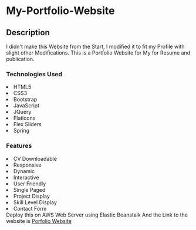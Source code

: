 # My-Portfolio-Website
<div><h2>Description</h2>
I didn't make this Website from the Start, I modified it to fit my Profile with slight other Modifications. This is a Portfolio Website for My for Resume and publication.
<div>
<h3>Technologies Used</h3>
<li>HTML5</li>
<li>CSS3</li>
<li>Bootstrap</li>
<li>JavaScript</li>
<li>JQuery</li>
<li>Flaticons</li>
<li>Flex Sliders</li>
<li>Spring</li>
</div>
<div>
<h3>Features</h3>
<li>CV Downloadable</li>
<li>Responsive</li>
<li>Dynamic</li>
<li>Interactive</li>
<li>User Friendly</li>
<li>Single Paged</li>
<li>Project Display</li>
<li>Skill Level Display</li>
<li>Contact Form</li>
</div>
  <div>
    Deploy this on AWS Web Server using Elastic Beanstalk 
    And the Link to the website is <a href="http://tusharportfolio.us-east-2.elasticbeanstalk.com/">Porfolio Website</a>
</div>
